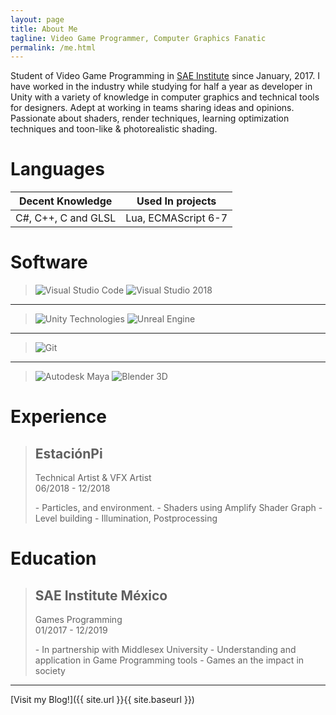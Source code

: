 ```yaml
---
layout: page
title: About Me
tagline: Video Game Programmer, Computer Graphics Fanatic
permalink: /me.html
---
```


Student of Video Game Programming in [SAE Institute](https://mexico.sae.edu/) since January, 2017. I have worked in the industry while studying for half a year as developer in Unity with a variety of knowledge in computer graphics and technical tools for designers. Adept at working in teams sharing ideas and opinions. Passionate about shaders, render techniques, learning optimization techniques and toon-like & photorealistic shading.

# Languages

| Decent Knowledge      | Used In projects          |
| --------------------- | ------------------------- |
| C#, C++, C and GLSL   | Lua, ECMAScript 6-7       |

# Software

> ![Visual Studio Code](https://upload.wikimedia.org/wikipedia/commons/thumb/2/2d/Visual_Studio_Code_1.18_icon.svg/1024px-Visual_Studio_Code_1.18_icon.svg.png) ![Visual Studio 2018](https://upload.wikimedia.org/wikipedia/commons/thumb/6/61/Visual_Studio_2017_logo_and_wordmark.svg/1920px-Visual_Studio_2017_logo_and_wordmark.svg.png)

---

> ![Unity Technologies](https://upload.wikimedia.org/wikipedia/commons/thumb/1/19/Unity_Technologies_logo.svg/1920px-Unity_Technologies_logo.svg.png) ![Unreal Engine](https://upload.wikimedia.org/wikipedia/commons/thumb/2/20/UE_Logo_Black_Centered.svg/800px-UE_Logo_Black_Centered.svg.png)

---

> ![Git](https://upload.wikimedia.org/wikipedia/commons/thumb/e/e0/Git-logo.svg/1920px-Git-logo.svg.png)

---

> ![Autodesk Maya](https://upload.wikimedia.org/wikipedia/en/7/75/Logo_of_Maya.png) ![Blender 3D](https://upload.wikimedia.org/wikipedia/commons/thumb/3/3c/Logo_Blender.svg/1920px-Logo_Blender.svg.png)

# Experience

> ## EstaciónPi
>
> <dl>
> <dt>Technical Artist & VFX Artist</dt>
> <span class="post-meta">06/2018 - 12/2018</span>
> </dl>
>   - Particles, and environment.
>   - Shaders using Amplify Shader Graph
>   - Level building
>   - Illumination, Postprocessing

# Education

> ## SAE Institute México
>
> <dl>
> <dt>Games Programming</dt>
> <span class="post-meta">01/2017 - 12/2019</span>
> </dl>
>   - In partnership with Middlesex University
>   - Understanding and application in Game Programming tools
>   - Games an the impact in society

---

[Visit my Blog!]({{ site.url }}{{ site.baseurl }})
